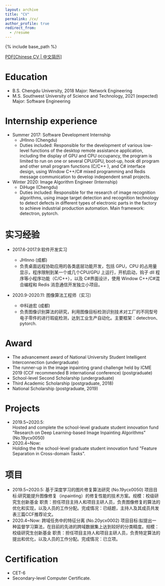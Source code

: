 ```yaml
---
layout: archive
title: "CV"
permalink: /cv/
author_profile: true
redirect_from:
  - /resume
---
```


{% include base_path %}  

[PDF\[Chinese CV \| 中文简历\]](http://GuardSkill.github.io/files/Resume.pdf)  
  
Education
======
* B.S. Chengdu University, 2018           Major: Network Engineering
* M.S. Southwest University of Science and Technology, 2021 (expected)  Major: Software Engineering
<!-- * Ph.D None -->

Internship experience
======
* Summer 2017: Software Development Internship
  * JHInno (Chengdu)   
  * Duties included: Responsible for the development of various low-level functions of the desktop remote assistance application, including the display of GPU and CPU occupancy, the program is limited to run on one or several CPU/GPU, boot-up, hook dll program and other small program functions (C/C++ ), and C# interface design, using Window C++/C# mixed programming and Redis message communication to develop independent small projects.
  <!-- * Supervisor: Ji Luo -->
* Winter 2020: Image Algorithm Engineer (Internship)
  * DiHuge (Chengdu)   
  * Duties included: Responsible for the research of image recognition algorithms, using image target detection and recognition technology to detect defects in different types of electronic parts in the factory to achieve industrial production automation. Main framework: detectron, pytorch.
  <!-- * Supervisor: BingZhang Hu -->

实习经验
======
* 2017.6-2017.9:软件开发实习
  * JHInno (成都)   
  * 负责桌面远程协助应用的各类底层功能开发，包括 GPU，CPU 的占用量显示，程序限制到某一个或几个CPU/GPU 上运行，开机启动，钩子 dll 程序等小程序功能（C/C++），以及 C#界面设计，使用 Window C++/C#混合编程和 Redis 消息通信开发独立小项目。
  <!-- * Supervisor: 罗辑 -->

* 2020.9-2020.11: 图像算法工程师（实习）
  * 中科迪宏 (成都)   
  * 负责图像识别算法的研究，利用图像目标检测识别技术对工厂的不同型号电子零件的进行瑕疵检测，达到工业生产自动化。主要框架：detectron、pytorch.
  <!-- * Supervisor: 胡炳彰 -->

  
Award
======
* The advancement award of National University Student Intelligent Interconnection (undergraduate)
* The runner-up in the image inpainting grand challenge held by ICME 2019 (CCF recommended B international conference) (postgraduate)
* School-level Second Scholarship (undergraduate)
* Third Academic Scholarship (postgraduate, 2018)
* National Scholarship (postgraduate, 2019)

Projects
======
* 2019.5~2020.5:   
Hosted and complete the school-level graduate student innovation fund "Research on Deep Learning-based Image Inpainting Algorithms" (No.19ycx0050)
* 2020.4~Now:  
Holding the the school-level graduate student innovation fund "Feature Separation in Cross-domain Tasks".

项目
======
* 2019.5~2020.5:  基于深度学习的图片修复算法研究 (No.19ycx0050)
项目目标:研究能提升图像修复（inpainting）的修复性能的技术方案。规模：校级研究生创新基金  职责：担任项目主持人和项目主研人员，负责图像修复的算法的优化和实现，以及人员的工作分配。完成情况：已结题，主持人及其成员共发表三篇CCF推荐论文。
* 2020.4~Now:  跨域任务中的特征分离 (No.20ycx0002)
项目目标:拟提出一种监督学习算法，在目前的先进的跨域数据集上达到较好的分类精度。规模：校级研究生创新基金  职责：担任项目主持人和项目主研人员，负责特定算法的提出和优化，以及人员的工作分配。完成情况：已立项。

Certification
======
* CET-6
* Secondary-level Computer Certificate.
  
